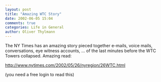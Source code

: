```yaml
---
layout: post
title: "Amazing WTC Story"
date: 2002-06-05 15:04
comments: true
categories: Life in General
author: Oliver Thylmann
---
```



The NY Times has an amazing story pieced together e-mails, voice mails, conversations, eye witness accounts, ... of the last minutes before the WTC Towers collapsed. Amazing read:

http://www.nytimes.com/2002/05/26/nyregion/26WTC.html

(you need a free login to read this)


